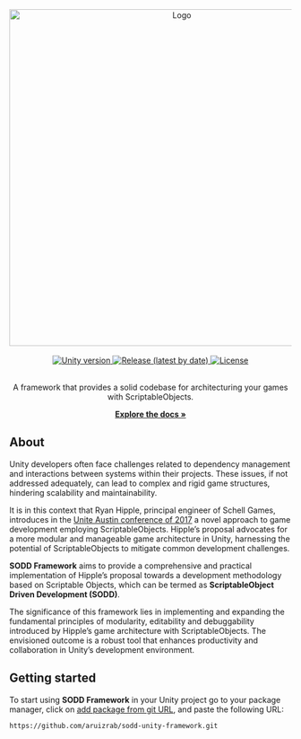 <div align="center">
  <a href="https://github.com/aruizrab/sodd-unity-framework">
    <img src="https://github.com/aruizrab/sodd-unity-framework/assets/68024691/0a22970a-0505-4121-b6e7-c23299e8b16d" alt="Logo" width="600">
  </a>
  <br>
  <br>
  <a href="https://unity3d.com/get-unity/download/archive">
    <img src="https://img.shields.io/github/package-json/unity/aruizrab/sodd-unity-framework?logo=unity" alt="Unity version">
  </a>
  <a href="https://github.com/aruizrab/sodd-unity-framework/releases/latest">
    <img src="https://img.shields.io/github/v/release/aruizrab/sodd-unity-framework" alt="Release (latest by date)">
  </a>
  <a href="https://github.com/aruizrab/sodd-unity-framework/blob/main/LICENSE.md">
    <img src="https://img.shields.io/github/license/aruizrab/sodd-unity-framework?label=license" alt="License">
  </a>
  <br>
  <br>
  <p align="center">
    A framework that provides a solid codebase for architecturing your games with ScriptableObjects.
  </p>
  <a href="https://aruizrab.github.io/sodd-unity-framework/"><strong>Explore the docs »</strong></a>
</div>

## About
Unity developers often face challenges related to dependency management and interactions between systems within their projects. These issues, if not addressed adequately, can lead to complex and rigid game structures, hindering scalability and maintainability.

It is in this context that Ryan Hipple, principal engineer of Schell Games, introduces in the [Unite Austin conference of 2017](https://youtu.be/raQ3iHhE_Kk?si=nst5iqlbFVMHBNqT) a novel approach to game development employing ScriptableObjects. Hipple’s proposal advocates for a more modular and manageable game architecture in Unity, harnessing the potential of ScriptableObjects to mitigate common development challenges.

**SODD Framework** aims to provide a comprehensive and practical implementation of Hipple’s proposal towards a development methodology based on Scriptable Objects, which can be termed as **ScriptableObject Driven Development (SODD)**.

The significance of this framework lies in implementing and expanding the fundamental principles of modularity, editability and debuggability introduced by Hipple’s game architecture with ScriptableObjects. The envisioned outcome is a robust tool that enhances productivity and collaboration in Unity’s development environment.

## Getting started
To start using **SODD Framework** in your Unity project go to your package manager, click on [add package from git URL](https://docs.unity3d.com/2021.2/Documentation/Manual/upm-ui-giturl.html "Unity Documentation - Installing from a Git URL"), and paste the following URL:
```
https://github.com/aruizrab/sodd-unity-framework.git
```
